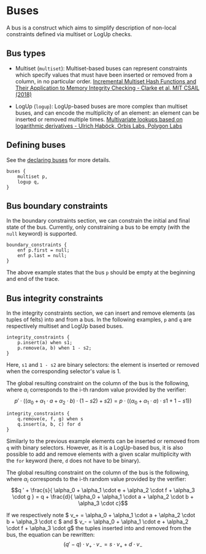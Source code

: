 # Buses

A bus is a construct which aims to simplify description of non-local constraints defined via multiset or LogUp checks.

## Bus types

- Multiset (`multiset`): Multiset-based buses can represent constraints which specify values that must have been inserted or removed from a column, in no particular order.
[Incremental Multiset Hash Functions and Their Application to Memory Integrity Checking - Clarke et al. MIT CSAIL (2018)](https://people.csail.mit.edu/devadas/pubs/mhashes.pdf)

- LogUp (`logup`): LogUp-based buses are more complex than multiset buses, and can encode the multiplicity of an element: an element can be inserted or removed multiple times.
[Multivariate lookups based on logarithmic derivatives - Ulrich Haböck, Orbis Labs, Polygon Labs](https://eprint.iacr.org/2022/1530)

## Defining buses

See the [declaring buses](./declarations.md#buses) for more details.

```
buses {
    multiset p,
    logup q,
}
```

## Bus boundary constraints

In the boundary constraints section, we can constrain the initial and final state of the bus. Currently, only constraining a bus to be empty (with the  `null` keyword) is supported.

```
boundary_constraints {
    enf p.first = null;
    enf p.last = null;
}
```

The above example states that the bus `p` should be empty at the beginning and end of the trace.

## Bus integrity constraints

In the integrity constraints section, we can insert and remove elements (as tuples of felts) into and from a bus. In the following examples, `p` and `q` are respectively multiset and LogUp based buses.

```
integrity_constraints {
    p.insert(a) when s1;
    p.remove(a, b) when 1 - s2;
}
```

Here, `s1` and `1 - s2` are binary selectors: the element is inserted or removed when the corresponding selector's value is 1.

The global resulting constraint on the column of the bus is the following, where $\alpha_i$ corresponds to the i-th random value provided by the verifier: $$p ′ \cdot ( ( \alpha_0 + \alpha_1 \cdot a + \alpha_2 \cdot b ) \cdot ( 1 − s2 ) + s2 ) = p \cdot ( ( \alpha_0 + \alpha_1 \cdot a ) \cdot s1 + 1 − s1 ))$$

```
integrity_constraints {
    q.remove(e, f, g) when s
    q.insert(a, b, c) for d
}
```

Similarly to the previous example elements can be inserted or removed from `q` with binary selectors. However, as it is a LogUp-based bus, it is also possible to add and remove elements with a given scalar multiplicity with the `for` keyword (here, `d` does not have to be binary).

The global resulting constraint on the column of the bus is the following, where $\alpha_i$ corresponds to the i-th random value provided by the verifier: $$q ′ + \frac{s}{ \alpha_0 + \alpha_1 \cdot e + \alpha_2 \cdot f + \alpha_3 \cdot g } = q + \frac{d}{ \alpha_0 + \alpha_1 \cdot a + \alpha_2 \cdot b + \alpha_3 \cdot c}$$

If we respectively note $ v_+ = \alpha_0 + \alpha_1 \cdot a + \alpha_2 \cdot b + \alpha_3 \cdot c $ and $ v_- = \alpha_0 + \alpha_1 \cdot e + \alpha_2 \cdot f + \alpha_3 \cdot g$ the tuples inserted into and removed from the bus, the equation can be rewritten: $$( q ′ - q ) \cdot v_+ \cdot v_- = s \cdot v_+  + d \cdot v_- $$
